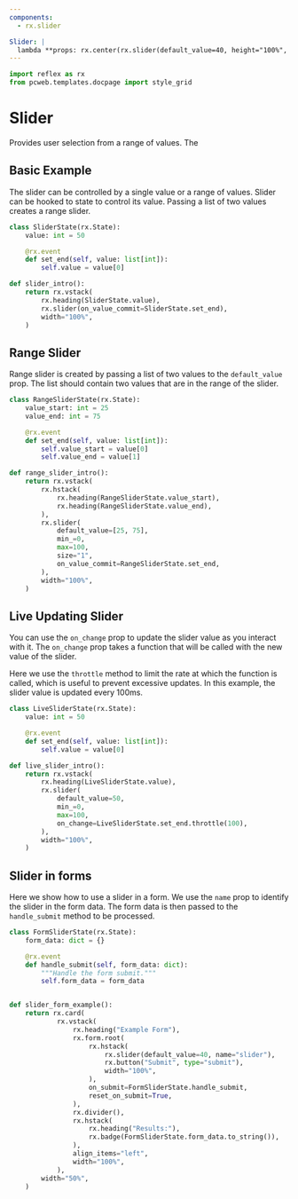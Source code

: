 ```yaml
---
components:
  - rx.slider

Slider: |
  lambda **props: rx.center(rx.slider(default_value=40, height="100%", **props), height="4em", width="100%")
---
```


```python exec
import reflex as rx
from pcweb.templates.docpage import style_grid
```

# Slider

Provides user selection from a range of values. The

## Basic Example

The slider can be controlled by a single value or a range of values. Slider can be hooked to state to control its value. Passing a list of two values creates a range slider.

```python demo exec
class SliderState(rx.State):
    value: int = 50

    @rx.event
    def set_end(self, value: list[int]):
        self.value = value[0]

def slider_intro():
    return rx.vstack(
        rx.heading(SliderState.value),
        rx.slider(on_value_commit=SliderState.set_end),
        width="100%",
    )
```

## Range Slider

Range slider is created by passing a list of two values to the `default_value` prop. The list should contain two values that are in the range of the slider.

```python demo exec
class RangeSliderState(rx.State):
    value_start: int = 25
    value_end: int = 75

    @rx.event
    def set_end(self, value: list[int]):
        self.value_start = value[0]
        self.value_end = value[1]

def range_slider_intro():
    return rx.vstack(
        rx.hstack(
            rx.heading(RangeSliderState.value_start),
            rx.heading(RangeSliderState.value_end),
        ),
        rx.slider(
            default_value=[25, 75],
            min_=0,
            max=100,
            size="1",
            on_value_commit=RangeSliderState.set_end,
        ),
        width="100%",
    )
```

## Live Updating Slider

You can use the `on_change` prop to update the slider value as you interact with it. The `on_change` prop takes a function that will be called with the new value of the slider.

Here we use the `throttle` method to limit the rate at which the function is called, which is useful to prevent excessive updates. In this example, the slider value is updated every 100ms.

```python demo exec
class LiveSliderState(rx.State):
    value: int = 50

    @rx.event
    def set_end(self, value: list[int]):
        self.value = value[0]

def live_slider_intro():
    return rx.vstack(
        rx.heading(LiveSliderState.value),
        rx.slider(
            default_value=50,
            min_=0,
            max=100,
            on_change=LiveSliderState.set_end.throttle(100),
        ),
        width="100%",
    )
```

## Slider in forms

Here we show how to use a slider in a form. We use the `name` prop to identify the slider in the form data. The form data is then passed to the `handle_submit` method to be processed.

```python demo exec
class FormSliderState(rx.State):
    form_data: dict = {}

    @rx.event
    def handle_submit(self, form_data: dict):
        """Handle the form submit."""
        self.form_data = form_data


def slider_form_example():
    return rx.card(
            rx.vstack(
                rx.heading("Example Form"),
                rx.form.root(
                    rx.hstack(
                        rx.slider(default_value=40, name="slider"),
                        rx.button("Submit", type="submit"),
                        width="100%",
                    ),
                    on_submit=FormSliderState.handle_submit,
                    reset_on_submit=True,
                ),
                rx.divider(),
                rx.hstack(
                    rx.heading("Results:"),
                    rx.badge(FormSliderState.form_data.to_string()),
                ),
                align_items="left",
                width="100%",
            ),
        width="50%",
    )
```

